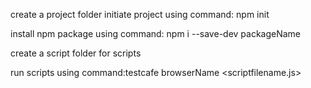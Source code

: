create a project folder
initiate project using command: npm init

install npm package using command: npm i --save-dev packageName

create a script folder for scripts

run scripts using command:testcafe browserName <scriptfilename.js>